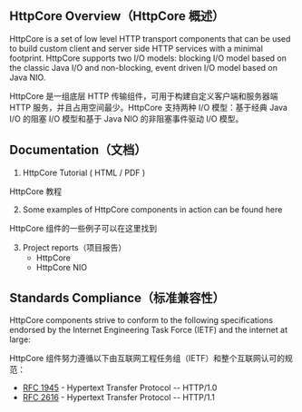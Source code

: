 ## HttpCore Overview（HttpCore 概述）

HttpCore is a set of low level HTTP transport components that can be used to build custom client and server side HTTP services with a minimal footprint. HttpCore supports two I/O models: blocking I/O model based on the classic Java I/O and non-blocking, event driven I/O model based on Java NIO.

HttpCore 是一组底层 HTTP 传输组件，可用于构建自定义客户端和服务器端 HTTP 服务，并且占用空间最少。HttpCore 支持两种 I/O 模型：基于经典 Java I/O 的阻塞 I/O 模型和基于 Java NIO 的非阻塞事件驱动 I/O 模型。

## Documentation（文档）

1. HttpCore Tutorial ( HTML / PDF )

HttpCore 教程

2. Some examples of HttpCore components in action can be found here

HttpCore 组件的一些例子可以在这里找到

3. Project reports（项目报告）
   - HttpCore
   - HttpCore NIO

## Standards Compliance（标准兼容性）

HttpCore components strive to conform to the following specifications endorsed by the Internet Engineering Task Force (IETF) and the internet at large:

HttpCore 组件努力遵循以下由互联网工程任务组（IETF）和整个互联网认可的规范：

- [RFC 1945](http://tools.ietf.org/html/rfc1945) - Hypertext Transfer Protocol -- HTTP/1.0
- [RFC 2616](http://tools.ietf.org/html/rfc2616) - Hypertext Transfer Protocol -- HTTP/1.1
